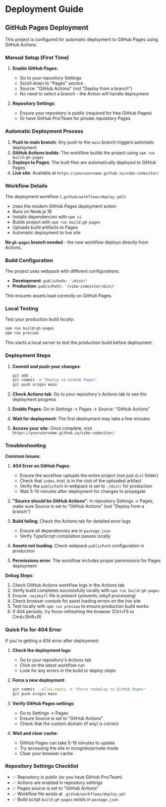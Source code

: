 # Deployment Guide

## GitHub Pages Deployment

This project is configured for automatic deployment to GitHub Pages using GitHub Actions.

### Manual Setup (First Time)

1. **Enable GitHub Pages**:
   - Go to your repository Settings
   - Scroll down to "Pages" section  
   - Source: "GitHub Actions" (not "Deploy from a branch")
   - No need to select a branch - the Action will handle deployment

2. **Repository Settings**:
   - Ensure your repository is public (required for free GitHub Pages)
   - Or have GitHub Pro/Team for private repository Pages

### Automatic Deployment Process

1. **Push to main branch**: Any push to the `main` branch triggers automatic deployment
2. **GitHub Actions builds**: The workflow builds the project using `npm run build:gh-pages`
3. **Deploys to Pages**: The built files are automatically deployed to GitHub Pages
4. **Live site**: Available at `https://yourusername.github.io/vibe-codesitor/`

### Workflow Details

The deployment workflow (`.github/workflows/deploy.yml`):
- Uses the modern GitHub Pages deployment action
- Runs on Node.js 18
- Installs dependencies with `npm ci`
- Builds project with `npm run build:gh-pages`
- Uploads build artifacts to Pages
- Automatic deployment to live site

**No `gh-pages` branch needed** - the new workflow deploys directly from Actions.

### Build Configuration

The project uses webpack with different configurations:
- **Development**: `publicPath: '/dist/'`
- **Production**: `publicPath: '/vibe-codesitor/dist/'`

This ensures assets load correctly on GitHub Pages.

### Local Testing

Test your production build locally:
```bash
npm run build:gh-pages
npm run preview
```

This starts a local server to test the production build before deployment.

### Deployment Steps

1. **Commit and push your changes**:
   ```bash
   git add .
   git commit -m "Deploy to GitHub Pages"
   git push origin main
   ```

2. **Check Actions tab**: Go to your repository's Actions tab to see the deployment progress

3. **Enable Pages**: Go to Settings → Pages → Source: "GitHub Actions"

4. **Wait for deployment**: The first deployment may take a few minutes

5. **Access your site**: Once complete, visit `https://yourusername.github.io/vibe-codesitor/`

### Troubleshooting

**Common Issues:**

1. **404 Error on GitHub Pages**:
   - Ensure the workflow uploads the entire project (not just `dist` folder)
   - Check that `index.html` is in the root of the uploaded artifact
   - Verify the `publicPath` in webpack is set to `./dist/` for production
   - Wait 5-10 minutes after deployment for changes to propagate

2. **"Source should be GitHub Actions"**: In repository Settings → Pages, make sure Source is set to "GitHub Actions" (not "Deploy from a branch")

3. **Build failing**: Check the Actions tab for detailed error logs
   - Ensure all dependencies are in `package.json`
   - Verify TypeScript compilation passes locally

4. **Assets not loading**: Check webpack `publicPath` configuration in production

5. **Permissions error**: The workflow includes proper permissions for Pages deployment

**Debug Steps:**
1. Check GitHub Actions workflow logs in the Actions tab
2. Verify build completes successfully locally with `npm run build:gh-pages`
3. Ensure `.nojekyll` file is present (prevents Jekyll processing)
4. Check browser console for asset loading errors on the live site
5. Test locally with `npm run preview` to ensure production build works
6. If 404 persists, try force-refreshing the browser (Ctrl+F5 or Cmd+Shift+R)

### Quick Fix for 404 Error

If you're getting a 404 error after deployment:

1. **Check the deployment logs**:
   - Go to your repository's Actions tab
   - Click on the latest workflow run
   - Look for any errors in the build or deploy steps

2. **Force a new deployment**:
   ```bash
   git commit --allow-empty -m "Force redeploy to GitHub Pages"
   git push origin main
   ```

3. **Verify GitHub Pages settings**:
   - Go to Settings → Pages
   - Ensure Source is set to "GitHub Actions"
   - Check that the custom domain (if any) is correct

4. **Wait and clear cache**:
   - GitHub Pages can take 5-10 minutes to update
   - Try accessing the site in incognito/private mode
   - Clear your browser cache

### Repository Settings Checklist

- ✅ Repository is public (or you have GitHub Pro/Team)
- ✅ Actions are enabled in repository settings
- ✅ Pages source is set to "GitHub Actions"
- ✅ Workflow file exists at `.github/workflows/deploy.yml`
- ✅ Build script `build:gh-pages` exists in `package.json`